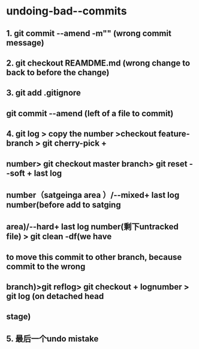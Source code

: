 # undoing-bad--commits
## 1. git commit --amend -m""  (wrong commit message)
## 2. git checkout REAMDME.md  (wrong change to back to before the change)
## 3. git add .gitignore 
##    git commit --amend (left of a file to commit)
## 4. git log > copy the number >checkout feature-branch > git cherry-pick + 
## number> git checkout master branch> git reset --soft + last log 
## number（satgeinga area ）/--mixed+ last log number(before add to satging
## area)/--hard+ last log number(剩下untracked file) > git clean -df(we have
## to move this commit to other branch, because commit to the wrong
## branch)>git reflog> git checkout + lognumber > git log (on detached head
## stage)
## 5. 最后一个undo mistake